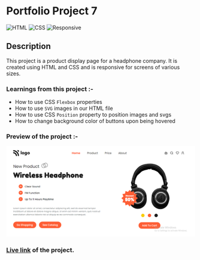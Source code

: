# Portfolio Project 7

![HTML](https://img.shields.io/badge/-HTML-red)
![CSS](https://img.shields.io/badge/-CSS-brightgreen)
![Responsive](https://img.shields.io/badge/-Responsive-blueviolet)

## Description

This project is a product display page for a headphone company. It is created using HTML and CSS and is responsive for screens of various sizes.

### Learnings from this project :-

- How to use CSS `Flexbox` properties
- How to use `SVG` images in our HTML file
- How to use CSS `Position` property to position images and svgs
- How to change background color of buttons upon being hovered

### Preview of the project :-

![preview](./preview.png)

### [**Live link**](https://portfolio-project-7-ecru.vercel.app/) of the project.
